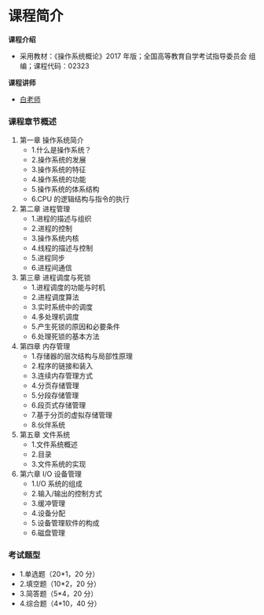 # 课程简介

**课程介绍**

- 采用教材：《操作系统概论》2017 年版；全国高等教育自学考试指导委员会 组编；课程代码：02323

**课程讲师**

- [白老师](https://csse.szu.edu.cn/pages/user/index?id=1214)

### 课程章节概述

1. 第一章 操作系统简介
   - 1.什么是操作系统？
   - 2.操作系统的发展
   - 3.操作系统的特征
   - 4.操作系统的功能
   - 5.操作系统的体系结构
   - 6.CPU 的逻辑结构与指令的执行
2. 第二章 进程管理
   - 1.进程的描述与组织
   - 2.进程的控制
   - 3.操作系统内核
   - 4.线程的描述与控制
   - 5.进程同步
   - 6.进程间通信
3. 第三章 进程调度与死锁
   - 1.进程调度的功能与时机
   - 2.进程调度算法
   - 3.实时系统中的调度
   - 4.多处理机调度
   - 5.产生死锁的原因和必要条件
   - 6.处理死锁的基本方法
4. 第四章 内存管理
   - 1.存储器的层次结构与局部性原理
   - 2.程序的链接和装入
   - 3.连续内存管理方式
   - 4.分页存储管理
   - 5.分段存储管理
   - 6.段页式存储管理
   - 7.基于分页的虚拟存储管理
   - 8.伙伴系统
5. 第五章 文件系统
   - 1.文件系统概述
   - 2.目录
   - 3.文件系统的实现
6. 第六章 I/O 设备管理
   - 1.I/O 系统的组成
   - 2.输入/输出的控制方式
   - 3.缓冲管理
   - 4.设备分配
   - 5.设备管理软件的构成
   - 6.磁盘管理

### 考试题型

- 1.单选题（20\*1，20 分）
- 2.填空题（10\*2，20 分）
- 3.简答题（5\*4，20 分）
- 4.综合题（4\*10，40 分）
